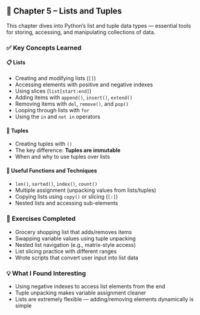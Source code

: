 ## 📘 Chapter 5 – Lists and Tuples

This chapter dives into Python’s list and tuple data types — essential tools for storing, accessing, and manipulating collections of data.

### ✅ Key Concepts Learned

#### 📋 Lists
- Creating and modifying lists (`[]`)
- Accessing elements with positive and negative indexes
- Using slices (`list[start:end]`)
- Adding items with `append()`, `insert()`, `extend()`
- Removing items with `del`, `remove()`, and `pop()`
- Looping through lists with `for`
- Using the `in` and `not in` operators

#### 🧊 Tuples
- Creating tuples with `()`
- The key difference: **Tuples are immutable**
- When and why to use tuples over lists

#### 🧰 Useful Functions and Techniques
- `len()`, `sorted()`, `index()`, `count()`
- Multiple assignment (unpacking values from lists/tuples)
- Copying lists using `copy()` or slicing (`[:]`)
- Nested lists and accessing sub-elements

### 🧪 Exercises Completed
- Grocery shopping list that adds/removes items
- Swapping variable values using tuple unpacking
- Nested list navigation (e.g., matrix-style access)
- List slicing practice with different ranges
- Wrote scripts that convert user input into list data

### 💡 What I Found Interesting
- Using negative indexes to access list elements from the end
- Tuple unpacking makes variable assignment cleaner
- Lists are extremely flexible — adding/removing elements dynamically is simple


